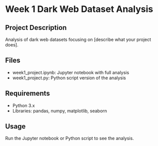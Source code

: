 # Week 1 Dark Web Dataset Analysis

## Project Description
Analysis of dark web datasets focusing on [describe what your project does].

## Files
- week1_project.ipynb: Jupyter notebook with full analysis
- week1_project.py: Python script version of the analysis

## Requirements
- Python 3.x
- Libraries: pandas, numpy, matplotlib, seaborn

## Usage
Run the Jupyter notebook or Python script to see the analysis.
